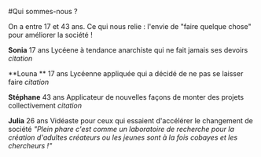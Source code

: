 #Qui sommes-nous ?

On a entre 17 et 43 ans. Ce qui nous relie : l'envie de "faire quelque chose" pour améliorer la société !

**Sonia**
  17 ans
  Lycéene à tendance anarchiste qui ne fait jamais ses devoirs
  *citation*

**Louna **
  17 ans
  Lycéenne appliquée qui a décidé de ne pas se laisser faire
  *citation*

**Stéphane**
  43 ans
  Applicateur de nouvelles façons de monter des projets collectivement
  *citation*

**Julia**
  26 ans
  Vidéaste pour ceux qui essaient d'accélérer le changement de société
  *"Plein phare c'est comme un laboratoire de recherche pour la création d'adultes créateurs ou les jeunes sont à la fois cobayes et les chercheurs !"*
